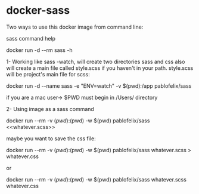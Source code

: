 # docker-sass

Two ways to use this docker image from command line:

sass command help

docker run -d --rm sass -h

1- Working like sass -watch, will create two directories sass and css also will create a main file called style.scss if you haven't in your path. style.scss will be project's main file for scss:

docker run -d  --name sass -e "ENV=watch" -v $(pwd):/app pablofelix/sass 

if you are a mac user-> $PWD must begin in /Users/ directory


2- Using image as a sass command

docker run --rm -v $(pwd):$(pwd) -w $(pwd) pablofelix/sass <<whatever.scss>>

maybe you want to save the css file:

docker run --rm -v $(pwd):$(pwd) -w $(pwd) pablofelix/sass whatever.scss  > whatever.css

or

docker run --rm -v $(pwd):$(pwd) -w $(pwd) pablofelix/sass whatever.scss whatever.css
